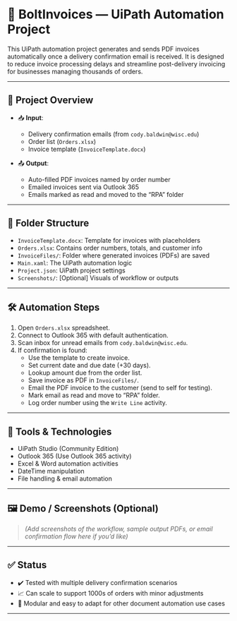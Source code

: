 # 🤖 BoltInvoices — UiPath Automation Project

This UiPath automation project generates and sends PDF invoices automatically once a delivery confirmation email is received. It is designed to reduce invoice processing delays and streamline post-delivery invoicing for businesses managing thousands of orders.

---

## 🔧 Project Overview

- 📥 **Input**:  
  - Delivery confirmation emails (from `cody.baldwin@wisc.edu`)  
  - Order list (`Orders.xlsx`)  
  - Invoice template (`InvoiceTemplate.docx`)

- 📤 **Output**:  
  - Auto-filled PDF invoices named by order number  
  - Emailed invoices sent via Outlook 365  
  - Emails marked as read and moved to the “RPA” folder  

---

## 📂 Folder Structure

- `InvoiceTemplate.docx`: Template for invoices with placeholders  
- `Orders.xlsx`: Contains order numbers, totals, and customer info  
- `InvoiceFiles/`: Folder where generated invoices (PDFs) are saved  
- `Main.xaml`: The UiPath automation logic  
- `Project.json`: UiPath project settings  
- `Screenshots/`: [Optional] Visuals of workflow or outputs

---

## 🛠️ Automation Steps

1. Open `Orders.xlsx` spreadsheet.
2. Connect to Outlook 365 with default authentication.
3. Scan inbox for unread emails from `cody.baldwin@wisc.edu`.
4. If confirmation is found:
   - Use the template to create invoice.
   - Set current date and due date (+30 days).
   - Lookup amount due from the order list.
   - Save invoice as PDF in `InvoiceFiles/`.
   - Email the PDF invoice to the customer (send to self for testing).
   - Mark email as read and move to “RPA” folder.
   - Log order number using the `Write Line` activity.

---

## 🧰 Tools & Technologies

- UiPath Studio (Community Edition)
- Outlook 365 (Use Outlook 365 activity)
- Excel & Word automation activities
- DateTime manipulation
- File handling & email automation

---

## 🖼️ Demo / Screenshots (Optional)

> *(Add screenshots of the workflow, sample output PDFs, or email confirmation flow here if you’d like)*

---

## ✅ Status

- ✔️ Tested with multiple delivery confirmation scenarios
- 📈 Can scale to support 1000s of orders with minor adjustments
- 🔄 Modular and easy to adapt for other document automation use cases

---
